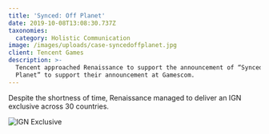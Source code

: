 ```yaml
---
title: 'Synced: Off Planet'
date: 2019-10-08T13:08:30.737Z
taxonomies:
  category: Holistic Communication
image: /images/uploads/case-syncedoffplanet.jpg
client: Tencent Games
description: >-
  Tencent approached Renaissance to support the announcement of “Synced, Off
  Planet” to support their announcement at Gamescom.
---
```

Despite the shortness of time, Renaissance managed to deliver an IGN exclusive across 30 countries.

![IGN Exclusive](/images/uploads/case-syncedoffplanet-1.jpg "IGN Exclusive")

